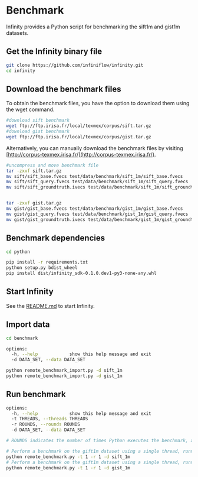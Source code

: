 # Benchmark

Infinity provides a Python script for benchmarking the sift1m and gist1m datasets.



## Get the Infinity binary file

```sh
git clone https://github.com/infiniflow/infinity.git
cd infinity
```

## Download the benchmark files

To obtain the benchmark files, you have the option to download them using the wget command.

```sh
#download sift benchmark
wget ftp://ftp.irisa.fr/local/texmex/corpus/sift.tar.gz
#download gist benchmark
wget ftp://ftp.irisa.fr/local/texmex/corpus/gist.tar.gz

```

Alternatively, you can manually download the benchmark files by visiting [http://corpus-texmex.irisa.fr/](http://corpus-texmex.irisa.fr/).

```sh
#uncompress and move benchmark file
tar -zxvf sift.tar.gz
mv sift/sift_base.fvecs test/data/benchmark/sift_1m/sift_base.fvecs
mv sift/sift_query.fvecs test/data/benchmark/sift_1m/sift_query.fvecs
mv sift/sift_groundtruth.ivecs test/data/benchmark/sift_1m/sift_groundtruth.ivecs


tar -zxvf gist.tar.gz
mv gist/gist_base.fvecs test/data/benchmark/gist_1m/gist_base.fvecs
mv gist/gist_query.fvecs test/data/benchmark/gist_1m/gist_query.fvecs
mv gist/gist_groundtruth.ivecs test/data/benchmark/gist_1m/gist_groundtruth.ivecs

```

## Benchmark dependencies

```sh
cd python

pip install -r requirements.txt
python setup.py bdist_wheel
pip install dist/infinity_sdk-0.1.0.dev1-py3-none-any.whl
```

## Start Infinity

See the [README.md](https://github.com/infiniflow/infinity/blob/main/README.md) to start Infinity.

## Import data

```sh
cd benchmark

options:
  -h, --help            show this help message and exit
  -d DATA_SET, --data DATA_SET

python remote_benchmark_import.py -d sift_1m
python remote_benchmark_import.py -d gist_1m
```

## Run benchmark

```sh
options:
  -h, --help            show this help message and exit
  -t THREADS, --threads THREADS
  -r ROUNDS, --rounds ROUNDS
  -d DATA_SET, --data DATA_SET

# ROUNDS indicates the number of times Python executes the benchmark, and the result represents the average duration for each run.

# Perform a benchmark on the gift1m dataset using a single thread, running it only once.
python remote_benchmark.py -t 1 -r 1 -d sift_1m
# Perform a benchmark on the gift1m dataset using a single thread, running it only once.
python remote_benchmark.py -t 1 -r 1 -d gist_1m
```
